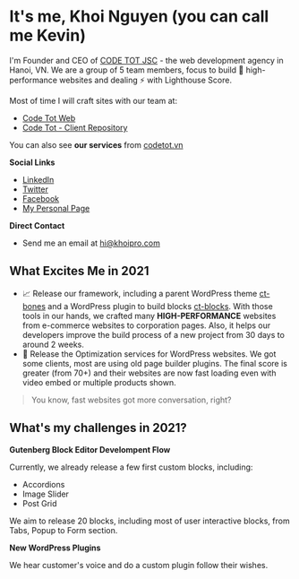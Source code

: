 # It's me, Khoi Nguyen (you can call me Kevin)

I'm Founder and CEO of [CODE TOT JSC](https://github.com/codetot-web) - the web development agency in Hanoi, VN. We are a group of 5 team members, focus to build 🔭 high-performance websites and dealing ⚡ with Lighthouse Score.

Most of time I will craft sites with our team at:
- [Code Tot Web](https://github.com/codetot-web)
- [Code Tot - Client Repository](https://github.com/codetot-clients)

You can also see **our services** from [codetot.vn](https://codetot.vn)

**Social Links**
- [LinkedIn](https://www.linkedin.com/in/khoipro/)
- [Twitter](https://twitter.com/khoiprodotcom)
- [Facebook](https://www.facebook.com/minhkhoi6180)
- [My Personal Page](https://khoipro.com)

**Direct Contact**
- Send me an email at hi@khoipro.com

## What Excites Me in 2021

- 📈 Release our framework, including a parent WordPress theme [ct-bones](https://github.com/codetot-web/ct-bones) and a WordPress plugin to build blocks [ct-blocks](https://github.com/codetot-web/ct-blocks). With those tools in our hands, we crafted many **HIGH-PERFORMANCE** websites from e-commerce websites to corporation pages. Also, it helps our developers improve the build process of a new project from 30 days to around 2 weeks.
- 🧯 Release the Optimization services for WordPress websites. We got some clients, most are using old page builder plugins. The final score is greater (from 70+) and their websites are now fast loading even with video embed or multiple products shown.

> You know, fast websites got more conversation, right?

## What's my challenges in 2021?

**Gutenberg Block Editor Develompent Flow**

Currently, we already release a few first custom blocks, including:

- Accordions
- Image Slider
- Post Grid

We aim to release 20 blocks, including most of user interactive blocks, from Tabs, Popup to Form section.

**New WordPress Plugins**

We hear customer's voice and do a custom plugin follow their wishes.
